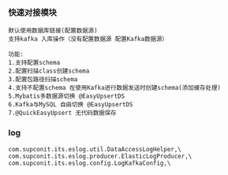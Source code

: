 ### 快速对接模块
    默认使用数据库链接(配置数据源)
    支持kafka 入库操作（没有配置数据源 配置Kafka数据源）
    
    功能:
    1.支持配置schema 
    2.配置扫描class创建schema 
    3.配置包路径扫描schema
    4.支持不配置schema 在使用Kafka进行数据发送时创建schema(添加缓存处理)
    5.Mybatis多数据源切换 @EasyUpsertDS
    6.Kafka与MySQL 自由切换 @EasyUpsertDS
    7.@QuickEasyUpsert 无代码数据保存
    
### log
    com.supconit.its.eslog.util.DataAccessLogHelper,\
    com.supconit.its.eslog.producer.ElasticLogProducer,\
    com.supconit.its.eslog.config.LogKafkaConfig,\